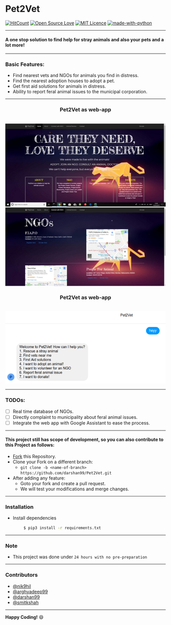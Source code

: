 # Pet2Vet

<p align="center">
	
[![HitCount](http://hits.dwyl.io/arghyadeep99/Project-Somaiya-Classroom.svg)](http://hits.dwyl.io/arghyadeep99/Project-Somaiya-Classroom)  [![Open Source Love](https://badges.frapsoft.com/os/v1/open-source.png?v=103)](https://github.com/ellerbrock/open-source-badges/)  [![MIT Licence](https://badges.frapsoft.com/os/mit/mit.svg?v=103)](https://opensource.org/licenses/mit-license.php)  [![made-with-python](https://img.shields.io/badge/Made%20with-Python-1f425f.svg)](https://www.python.org/)


</p>

---
#### A one stop solution to find help for stray animals and also your pets and a lot more!

---

### Basic Features:
* Find nearest vets and NGOs for animals you find in distress. 
* Find the nearest adoption houses to adopt a pet. 
* Get first aid solutions for animals in distress. 
* Ability to report feral animal issues to the municipal corporation. 
---

<div align="center">

<h3 > Pet2Vet as web-app  </h3>
<br>
<img src="./webapp-1.jpeg" width=700px>

<br>

<img src="./webapp-2.jpeg" width=700px>

<br>

<h3 > Pet2Vet as web-app  </h3>
<br>
<img src="./bot-1.png" width=700px>

<br>

</div>

------------------------------------------

### TODOs:
* [ ] Real time database of NGOs.
* [ ] Directly complaint to municipality about feral animal issues. 
* [ ] Integrate the web app with Google Assistant to ease the process. 
 
---

#### This project still has scope of development, so you can also contribute to this Project as follows:
* [Fork](https://github.com/darshan99/Pet2Vet) this Repository.
* Clone your Fork on a different branch:
	* `git clone -b <name-of-branch> https://github.com/darshan99/Pet2Vet.git`
* After adding any feature:
	* Goto your fork and create a pull request.
	* We will test your modifications and merge changes.
------------------------------------------
### Installation

* Install dependencies
```sh
        $ pip3 install -r requirements.txt
```

------------------------------------------
### Note

- This project was done under `24 hours with no pre-preparation`

------------------------------------------
### Contributors

- [@nik9hil](https://github.com/nik9hil)
- [@arghyadeep99](https://github.com/arghyadeep99)
- [@darshan99](https://github.com/darshan99)
- [@smitkshah](https://github.com/smitkshah)
---

**Happy Coding!** :smile:



